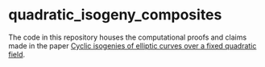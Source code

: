 # quadratic_isogeny_composites

The code in this repository houses the computational proofs and claims made in the paper [Cyclic isogenies of elliptic curves over a fixed quadratic field](https://arxiv.org/abs/2203.06009).
